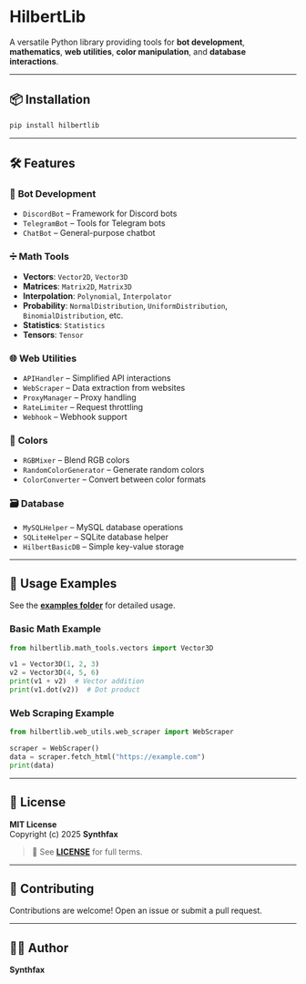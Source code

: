 # HilbertLib  

A versatile Python library providing tools for **bot development**, **mathematics**, **web utilities**, **color manipulation**, and **database interactions**.

---  
## 📦 Installation  
```bash  
pip install hilbertlib  
```  

---  
## 🛠 Features  

### 🤖 **Bot Development**  
- `DiscordBot` – Framework for Discord bots  
- `TelegramBot` – Tools for Telegram bots  
- `ChatBot` – General-purpose chatbot  

### ➗ **Math Tools**  
- **Vectors**: `Vector2D`, `Vector3D`  
- **Matrices**: `Matrix2D`, `Matrix3D`  
- **Interpolation**: `Polynomial`, `Interpolator`  
- **Probability**: `NormalDistribution`, `UniformDistribution`, `BinomialDistribution`, etc.  
- **Statistics**: `Statistics`  
- **Tensors**: `Tensor`  

### 🌐 **Web Utilities**  
- `APIHandler` – Simplified API interactions  
- `WebScraper` – Data extraction from websites  
- `ProxyManager` – Proxy handling  
- `RateLimiter` – Request throttling  
- `Webhook` – Webhook support  

### 🎨 **Colors**  
- `RGBMixer` – Blend RGB colors  
- `RandomColorGenerator` – Generate random colors  
- `ColorConverter` – Convert between color formats  

### 🗃 **Database**  
- `MySQLHelper` – MySQL database operations  
- `SQLiteHelper` – SQLite database helper  
- `HilbertBasicDB` – Simple key-value storage  

---  
## 📖 Usage Examples  
See the **[examples folder](https://github.com/Synthfax/HilbertLib/tree/main/examples)** for detailed usage.  

### Basic Math Example  
```python  
from hilbertlib.math_tools.vectors import Vector3D  

v1 = Vector3D(1, 2, 3)  
v2 = Vector3D(4, 5, 6)  
print(v1 + v2)  # Vector addition  
print(v1.dot(v2))  # Dot product  
```  

### Web Scraping Example  
```python  
from hilbertlib.web_utils.web_scraper import WebScraper  

scraper = WebScraper()  
data = scraper.fetch_html("https://example.com")  
print(data)  
```  

---  
## 📜 License  
**MIT License**  
Copyright (c) 2025 **Synthfax**  

> 📌 See **[LICENSE](https://github.com/Synthfax/HilbertLib/blob/main/LICENSE)** for full terms.  

---  
## 🚀 Contributing  
Contributions are welcome! Open an issue or submit a pull request.  

---  
## 👨‍💻 Author  
**Synthfax**

